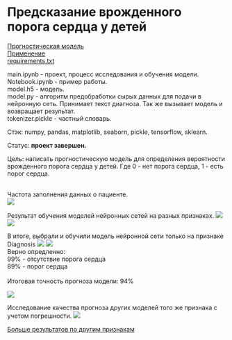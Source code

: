 # Предсказание врожденного порога сердца у детей

<a href='https://github.com/salfa-ru/doct24_neural-network/blob/main/PatientsExcelData/Dmitry/main.ipynb'> Прогностическая модель </a> </br>
<a href='https://github.com/salfa-ru/doct24_neural-network/blob/main/PatientsExcelData/Dmitry/Notebook.ipynb'> Применение </a> </br>
<a href='https://github.com/salfa-ru/doct24_neural-network/blob/main/PatientsExcelData/Dmitry/requirements.txt'> requirements.txt </a></br>

main.ipynb - проект, процесс исследования и обучения модели.</br>
Notebook.ipynb  - пример работы.</br>
model.h5  - модель.</br>
model.py -  алгоритм предобработки сырых данных для подачи в нейронную сеть. Принимает текст диагноза. Так же вызывает модель и возвращает результат.</br>
tokenizer.pickle - частный словарь.

Стэк: numpy, pandas, matplotlib, seaborn, pickle, tensorflow, sklearn.

Статус: **проект завершен.**

Цель: написать прогностическую модель для определения вероятности врожденного порога сердца у детей. Где 0 - нет порога сердца, 1 - есть порог сердца.

</br>Частота заполнения данных о пациенте.</br>
![](https://github.com/salfa-ru/doct24_neural-network/blob/main/PatientsExcelData/Dmitry/png/df_null.png)

Результат обучения моделей нейронных сетей на разных признаках.
![](https://github.com/salfa-ru/doct24_neural-network/blob/main/PatientsExcelData/Dmitry/png/all.png)
![](https://github.com/salfa-ru/doct24_neural-network/blob/main/PatientsExcelData/Dmitry/png/all1.png)

В итоге, выбрали и обучили модель нейронной сети только на признаке Diagnosis
![](https://github.com/salfa-ru/doct24_neural-network/blob/main/PatientsExcelData/Dmitry/png/train_result.png)
![](https://github.com/salfa-ru/doct24_neural-network/blob/main/PatientsExcelData/Dmitry/png/embedding_model.png)
</br> Верно опредленно: </br>
99% -  отсутствие порога сердца </br>
89% - порог сердца</br>
</br>
Итоговая точность прогноза модели: 94%

![](https://github.com/salfa-ru/doct24_neural-network/blob/main/PatientsExcelData/Dmitry/png/cm_all.png)

Исследование качества прогноза других моделей того же признака с учетом погрешности.
![](https://github.com/salfa-ru/doct24_neural-network/blob/main/PatientsExcelData/Dmitry/png/other_model_result.png)

<a href='https://github.com/salfa-ru/doct24_neural-network/blob/main/PatientsExcelData/Dmitry/other_results.md'> Больше результатов по другим признакам </a> 
